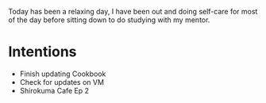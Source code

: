 Today has been a relaxing day, I have been out and doing self-care for most of the day before sitting down to do studying with my mentor.

# Intentions
- Finish updating Cookbook
- Check for updates on VM
- Shirokuma Cafe Ep 2